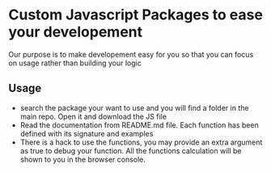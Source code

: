 # Custom Javascript Packages to ease your developement
Our purpose is to make developement easy for you so that you can focus on usage rather than building your logic

## Usage 
- search the package your want to use and you will find a folder in the main repo. Open it and download the JS file 
- Read the documentation from README.md file. Each function has been defined with its signature and examples
- There is a hack to use the functions, you may provide an extra argument as true to debug your function. All the functions calculation
will be shown to you in the browser console.


